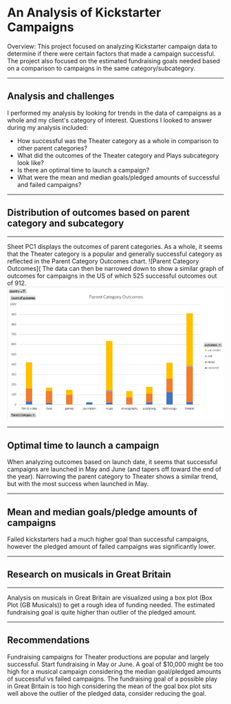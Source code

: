 # An Analysis of Kickstarter Campaigns
Overview:
This project focused on analyzing Kickstarter campaign data to determine if there were certain factors that made a campaign successful. The project also focused on the estimated fundraising goals needed based on a comparison to campaigns in the same category/subcategory.

---
## Analysis and challenges
I performed my analysis by looking for trends in the data of campaigns as a whole and my client's category of interest.
Questions I looked to answer during my analysis included:
* How successful was the Theater category as a whole in comparison to other parent categories?
* What did the outcomes of the Theater category and Plays subcategory look like?
* Is there an optimal time to launch a campaign?
* What were the mean and median goals/pledged amounts of successful and failed campaigns?
---
## Distribution of outcomes based on parent category and subcategory
---
Sheet PC1 displays the outcomes of parent categories. As a whole, it seems that the Theater category is a popular and generally successful category as reflected in the Parent Category Outcomes chart. 
![Parent Category Outcomes](
The data can then be narrowed down to show a similar graph of outcomes for campaigns in the US of which 525 successful outcomes out of 912. 
![Parent Category Outcomes (US)](https://github.com/Aleahkita/kickstarter-analysis/blob/main/Parent%20Category%20Outcomes.png)

---
## Optimal time to launch a campaign
When analyzing outcomes based on launch date, it seems that successful campaigns are launched in May and June (and tapers off toward the end of the year). Narrowing the parent category to Theater shows a similar trend, but with the most success when launched in May.

---
## Mean and median goals/pledge amounts of campaigns
Failed kickstarters had a much higher goal than successful campaigns, however the pledged amount of failed campaigns was significantly lower.

---
## Research on musicals in Great Britain
---
Analysis on musicals in Great Britain are visualized using a box plot (Box Plot (GB Musicals)) to get a rough idea of funding needed. The estimated fundraising goal is quite higher than outlier of the pledged amount.

---
## Recommendations
Fundraising campaigns for Theater productions are popular and largely successful.
Start fundraising in May or June.
A goal of $10,000 might be too high for a musical campaign considering the median goal/pledged amounts of successful vs failed campaigns.
The fundraising goal of a possible play in Great Britain is too high considering the mean of the goal box plot sits well above the outlier of the pledged data, consider reducing the goal.
